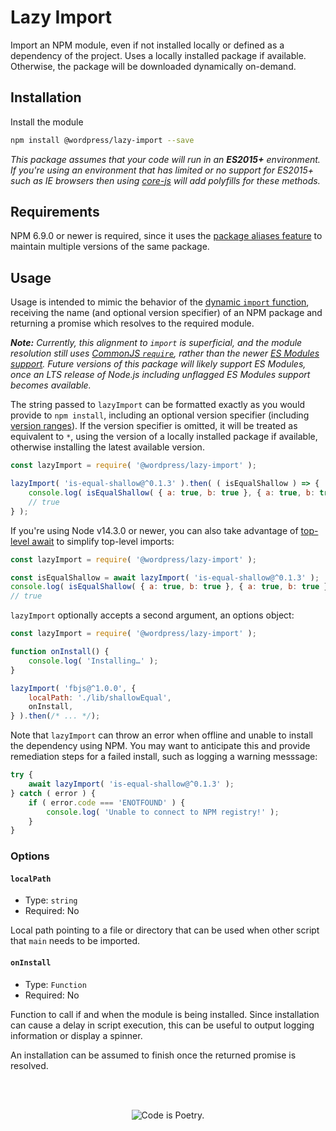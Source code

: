 # Lazy Import

Import an NPM module, even if not installed locally or defined as a dependency of the project. Uses a locally installed package if available. Otherwise, the package will be downloaded dynamically on-demand.

## Installation

Install the module

```bash
npm install @wordpress/lazy-import --save
```

_This package assumes that your code will run in an **ES2015+** environment. If you're using an environment that has limited or no support for ES2015+ such as IE browsers then using [core-js](https://github.com/zloirock/core-js) will add polyfills for these methods._

## Requirements

NPM 6.9.0 or newer is required, since it uses the [package aliases feature](https://github.com/npm/rfcs/blob/latest/implemented/0001-package-aliases.md) to maintain multiple versions of the same package.

## Usage

Usage is intended to mimic the behavior of the [dynamic `import` function](https://developer.mozilla.org/en-US/docs/Web/JavaScript/Reference/Statements/import#Dynamic_Imports), receiving the name (and optional version specifier) of an NPM package and returning a promise which resolves to the required module.

_**Note:** Currently, this alignment to `import` is superficial, and the module resolution still uses [CommonJS `require`](https://nodejs.org/docs/latest-v12.x/api/modules.html#modules_require_id), rather than the newer [ES Modules support](https://nodejs.org/docs/latest-v14.x/api/esm.html). Future versions of this package will likely support ES Modules, once an LTS release of Node.js including unflagged ES Modules support becomes available._

The string passed to `lazyImport` can be formatted exactly as you would provide to `npm install`, including an optional version specifier (including [version ranges](https://docs.npmjs.com/misc/semver#ranges)). If the version specifier is omitted, it will be treated as equivalent to `*`, using the version of a locally installed package if available, otherwise installing the latest available version.

```js
const lazyImport = require( '@wordpress/lazy-import' );

lazyImport( 'is-equal-shallow@^0.1.3' ).then( ( isEqualShallow ) => {
	console.log( isEqualShallow( { a: true, b: true }, { a: true, b: true } ) );
	// true
} );
```

If you're using Node v14.3.0 or newer, you can also take advantage of [top-level await](https://v8.dev/features/top-level-await) to simplify top-level imports:

```js
const lazyImport = require( '@wordpress/lazy-import' );

const isEqualShallow = await lazyImport( 'is-equal-shallow@^0.1.3' );
console.log( isEqualShallow( { a: true, b: true }, { a: true, b: true } ) );
// true
```

`lazyImport` optionally accepts a second argument, an options object:

```js
const lazyImport = require( '@wordpress/lazy-import' );

function onInstall() {
	console.log( 'Installing…' );
}

lazyImport( 'fbjs@^1.0.0', {
	localPath: './lib/shallowEqual',
	onInstall,
} ).then(/* ... */);
```

Note that `lazyImport` can throw an error when offline and unable to install the dependency using NPM. You may want to anticipate this and provide remediation steps for a failed install, such as logging a warning messsage:

```js
try {
	await lazyImport( 'is-equal-shallow@^0.1.3' );
} catch ( error ) {
	if ( error.code === 'ENOTFOUND' ) {
		console.log( 'Unable to connect to NPM registry!' );
	}
}
```

### Options

#### `localPath`

-   Type: `string`
-   Required: No

Local path pointing to a file or directory that can be used when other script that `main` needs to be imported.

#### `onInstall`

-   Type: `Function`
-   Required: No

Function to call if and when the module is being installed. Since installation can cause a delay in script execution, this can be useful to output logging information or display a spinner.

An installation can be assumed to finish once the returned promise is resolved.

<br/><br/><p align="center"><img src="https://s.w.org/style/images/codeispoetry.png?1" alt="Code is Poetry." /></p>
